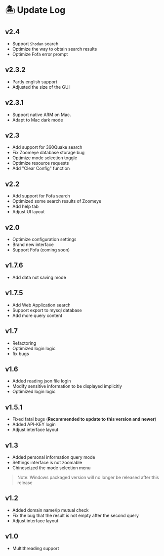 # 🏝 Update Log

## v2.4
- Support `Shodan` search
- Optimize the way to obtain search results
- Optimize Fofa error prompt

## v2.3.2  
- Partly english support
- Adjusted the size of the GUI

## v2.3.1
- Support native ARM on Mac.
- Adapt to Mac dark mode

## v2.3
- Add support for 360Quake search
- Fix Zoomeye database storage bug
- Optimize mode selection toggle
- Optimize resource requests
- Add "Clear Config" function

## v2.2
- Add support for Fofa search
- Optimized some search results of Zoomeye
- Add help tab
- Adjust UI layout

## v2.0
- Optimize configuration settings
- Brand new interface
- Support Fofa (coming soon)

## v1.7.6
- Add data not saving mode

## v1.7.5
- Add Web Application search
- Support export to mysql database
- Add more query content

## v1.7
- Refactoring
- Optimized login logic
- fix bugs

## v1.6
- Added reading json file login
- Modify sensitive information to be displayed implicitly
- Optimized login logic

## v1.5.1
- Fixed fatal bugs (**Recommended to update to this version and newer**)
- Added API-KEY login
- Adjust interface layout

## v1.3
- Added personal information query mode
- Settings interface is not zoomable
- Chineseized the mode selection menu
> Note: Windows packaged version will no longer be released after this release

## v1.2
- Added domain name/ip mutual check
- Fix the bug that the result is not empty after the second query
- Adjust interface layout

## v1.0
- Multithreading support